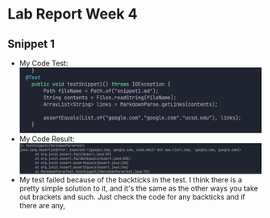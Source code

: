 # Lab Report Week 4


## Snippet 1

* My Code Test:
 ![Image](snippet1code.png)
* My Code Result:
![Image](snippet1test.png)
* My test failed because of the backticks in the test.  I think there is a pretty simple solution to it, and it's the same as the other ways you take out brackets and such.  Just check the code for any backticks and if there are any, 
